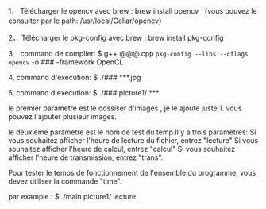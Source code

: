1，	Télécharger le opencv avec brew : brew install opencv
（vous pouvez le consulter par le path: /usr/local/Cellar/opencv）

2，  Télécharger le pkg-config avec brew : brew install pkg-config

3,   command de complier: $ g++ @@@.cpp `pkg-config --libs --cflags opencv` -o ### -framework OpenCL

4,   command d'execution: $ ./### ***.jpg

5,    command d'execution: $ ./### picture1/ ***

le premier parametre est le dossiser d'images , je le ajoute juste 1. vous pouvez l'ajouter plusieur images.

le deuxième parametre est le nom de test du temp.Il y a trois paramètres: Si vous souhaitez afficher l'heure de lecture du fichier, entrez "lecture" Si vous souhaitez afficher l'heure de calcul, entrez "calcul" Si vous souhaitez afficher l'heure de transmission, entrez "trans".

Pour tester le temps de fonctionnement de l'ensemble du programme, vous devez utiliser la commande "time".

par example : $ ./main picture1/ lecture
